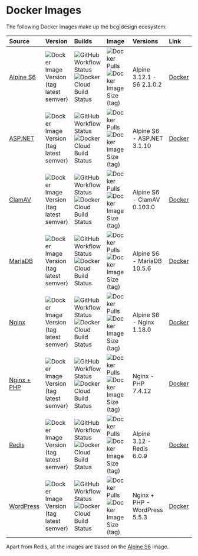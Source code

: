 # Docker Images

The following Docker images make up the bcg|design ecosystem:

Source                                                       | Version                                                                                                                          | Builds                                                                                                                                                                                                                              | Image                                                                                                                                                                                               | Versions                      | Link                                                  
:----------------------------------------------------------- | :------------------------------------------------------------------------------------------------------------------------------- | :---------------------------------------------------------------------------------------------------------------------------------------------------------------------------------------------------------------------------------- | :-------------------------------------------------------------------------------------------------------------------------------------------------------------------------------------------------- | :---------------------------- | :---------------------------------------------------------
[Alpine S6](https://github.com/bencgreen/docker-alpine-s6)   | ![Docker Image Version (tag latest semver)](https://img.shields.io/docker/v/bcgdesign/alpine-s6/latest?label=latest&sort=semver) | ![GitHub Workflow Status](https://img.shields.io/github/workflow/status/bencgreen/docker-alpine-s6/build?label=github)<br/>![Docker Cloud Build Status](https://img.shields.io/docker/cloud/build/bcgdesign/alpine-s6?label=docker) | ![Docker Pulls](https://img.shields.io/docker/pulls/bcgdesign/alpine-s6?label=pulls)<br/>![Docker Image Size (tag)](https://img.shields.io/docker/image-size/bcgdesign/alpine-s6/latest?label=size) | Alpine 3.12.1 - S6 2.1.0.2    | [Docker](https://hub.docker.com/r/bcgdesign/alpine-s6) 
[ASP.NET](https://github.com/bencgreen/docker-aspnet)        | ![Docker Image Version (tag latest semver)](https://img.shields.io/docker/v/bcgdesign/aspnet/latest?label=latest&sort=semver)    | ![GitHub Workflow Status](https://img.shields.io/github/workflow/status/bencgreen/docker-aspnet/build?label=github)<br/>![Docker Cloud Build Status](https://img.shields.io/docker/cloud/build/bcgdesign/aspnet?label=docker)       | ![Docker Pulls](https://img.shields.io/docker/pulls/bcgdesign/aspnet?label=pulls)<br/>![Docker Image Size (tag)](https://img.shields.io/docker/image-size/bcgdesign/aspnet/latest?label=size)       | Alpine S6 - ASP.NET 3.1.10    | [Docker](https://hub.docker.com/r/bcgdesign/aspnet)    
[ClamAV](https://github.com/bencgreen/docker-clamav)         | ![Docker Image Version (tag latest semver)](https://img.shields.io/docker/v/bcgdesign/clamav/latest?label=latest&sort=semver)    | ![GitHub Workflow Status](https://img.shields.io/github/workflow/status/bencgreen/docker-clamav/build?label=github)<br/>![Docker Cloud Build Status](https://img.shields.io/docker/cloud/build/bcgdesign/clamav?label=docker)       | ![Docker Pulls](https://img.shields.io/docker/pulls/bcgdesign/clamav?label=pulls)<br/>![Docker Image Size (tag)](https://img.shields.io/docker/image-size/bcgdesign/clamav/latest?label=size)       | Alpine S6 - ClamAV 0.103.0    | [Docker](https://hub.docker.com/r/bcgdesign/clamav)    
[MariaDB](https://github.com/bencgreen/docker-mariadb)       | ![Docker Image Version (tag latest semver)](https://img.shields.io/docker/v/bcgdesign/mariadb/latest?label=latest&sort=semver)   | ![GitHub Workflow Status](https://img.shields.io/github/workflow/status/bencgreen/docker-mariadb/build?label=github)<br/>![Docker Cloud Build Status](https://img.shields.io/docker/cloud/build/bcgdesign/mariadb?label=docker)     | ![Docker Pulls](https://img.shields.io/docker/pulls/bcgdesign/mariadb?label=pulls)<br/>![Docker Image Size (tag)](https://img.shields.io/docker/image-size/bcgdesign/mariadb/latest?label=size)     | Alpine S6 - MariaDB 10.5.6    | [Docker](https://hub.docker.com/r/bcgdesign/mariadb)   
[Nginx](https://github.com/bencgreen/docker-nginx)           | ![Docker Image Version (tag latest semver)](https://img.shields.io/docker/v/bcgdesign/nginx/latest?label=latest&sort=semver)     | ![GitHub Workflow Status](https://img.shields.io/github/workflow/status/bencgreen/docker-nginx/build?label=github)<br/>![Docker Cloud Build Status](https://img.shields.io/docker/cloud/build/bcgdesign/nginx?label=docker)         | ![Docker Pulls](https://img.shields.io/docker/pulls/bcgdesign/nginx?label=pulls)<br/>![Docker Image Size (tag)](https://img.shields.io/docker/image-size/bcgdesign/nginx/latest?label=size)         | Alpine S6 - Nginx 1.18.0      | [Docker](https://hub.docker.com/r/bcgdesign/nginx)     
[Nginx + PHP](https://github.com/bencgreen/docker-nginx-php) | ![Docker Image Version (tag latest semver)](https://img.shields.io/docker/v/bcgdesign/nginx-php/latest?label=latest&sort=semver) | ![GitHub Workflow Status](https://img.shields.io/github/workflow/status/bencgreen/docker-nginx-php/build?label=github)<br/>![Docker Cloud Build Status](https://img.shields.io/docker/cloud/build/bcgdesign/nginx-php?label=docker) | ![Docker Pulls](https://img.shields.io/docker/pulls/bcgdesign/nginx-php?label=pulls)<br/>![Docker Image Size (tag)](https://img.shields.io/docker/image-size/bcgdesign/nginx-php/latest?label=size) | Nginx - PHP 7.4.12            | [Docker](https://hub.docker.com/r/bcgdesign/nginx-php) 
[Redis](https://github.com/bencgreen/docker-redis)           | ![Docker Image Version (tag latest semver)](https://img.shields.io/docker/v/bcgdesign/redis/latest?label=latest&sort=semver)     | ![GitHub Workflow Status](https://img.shields.io/github/workflow/status/bencgreen/docker-redis/build?label=github)<br/>![Docker Cloud Build Status](https://img.shields.io/docker/cloud/build/bcgdesign/redis?label=docker)         | ![Docker Pulls](https://img.shields.io/docker/pulls/bcgdesign/redis?label=pulls)<br/>![Docker Image Size (tag)](https://img.shields.io/docker/image-size/bcgdesign/redis/latest?label=size)         | Alpine 3.12 - Redis 6.0.9     | [Docker](https://hub.docker.com/r/bcgdesign/redis)     
[WordPress](https://github.com/bencgreen/docker-wordpress)   | ![Docker Image Version (tag latest semver)](https://img.shields.io/docker/v/bcgdesign/wordpress/latest?label=latest&sort=semver) | ![GitHub Workflow Status](https://img.shields.io/github/workflow/status/bencgreen/docker-wordpress/build?label=github)<br/>![Docker Cloud Build Status](https://img.shields.io/docker/cloud/build/bcgdesign/wordpress?label=docker) | ![Docker Pulls](https://img.shields.io/docker/pulls/bcgdesign/wordpress?label=pulls)<br/>![Docker Image Size (tag)](https://img.shields.io/docker/image-size/bcgdesign/wordpress/latest?label=size) | Nginx + PHP - WordPress 5.5.3 | [Docker](https://hub.docker.com/r/bcgdesign/wordpress) 

Apart from Redis, all the images are based on the [Alpine S6](https://github.com/bencgreen/docker-alpine-s6) image.
